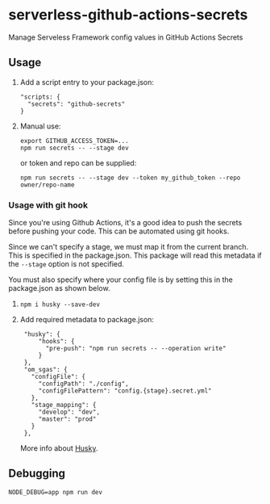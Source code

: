# serverless-github-actions-secrets

Manage Serveless Framework config values in GitHub Actions Secrets

## Usage

1. Add a script entry to your package.json:
   ```
   "scripts: {
     "secrets": "github-secrets"
   }
   ```
2. Manual use:
   ```
   export GITHUB_ACCESS_TOKEN=...
   npm run secrets -- --stage dev
   ```

   or token and repo can be supplied:

   ```
   npm run secrets -- --stage dev --token my_github_token --repo owner/repo-name
   ```

### Usage with git hook

Since you're using Github Actions, it's a good idea to push the secrets before pushing your code. This can be automated using git hooks.

Since we can't specify a stage, we must map it from the current branch. This is specified in the package.json. This package will read this metadata if the `--stage` option is not specified.

You must also specify where your config file is by setting this in the package.json as shown below.

1. `npm i husky --save-dev`
2. Add required metadata to package.json:
   ```
	"husky": {
		"hooks": {
		  "pre-push": "npm run secrets -- --operation write"
		}
	},
	"om_sgas": {
	  "configFile": {
        "configPath": "./config",
        "configFilePattern": "config.{stage}.secret.yml"
      },
      "stage_mapping": {
		"develop": "dev",
        "master": "prod"
      }
    },
   ```

   More info about [Husky](https://github.com/typicode/husky).

## Debugging

```
NODE_DEBUG=app npm run dev
```